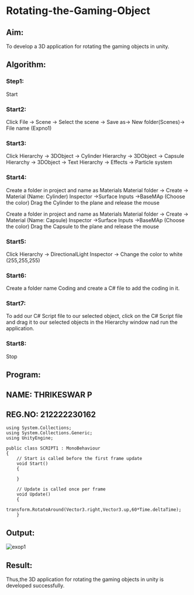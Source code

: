 # Rotating-the-Gaming-Object

## Aim:
To develop a 3D application for rotating the gaming objects in unity.
## Algorithm:
### Step1:
Start
### Start2:
Click File -> Scene -> Select the scene -> Save as-> New folder(Scenes)-> File name (Expno1)
### Start3:
Click Hierarchy -> 3DObject -> Cylinder
Hierarchy -> 3DObject -> Capsule
Hierarchy -> 3DObject -> Text
Hierarchy -> Effects -> Particle system
### Start4:
Create a folder in project and name as Materials
Material folder -> Create -> Material (Name: Cylinder)
Inspector ->Surface Inputs ->BaseMAp (Choose the color)
Drag the Cylinder to the plane and release the mouse

Create a folder in project and name as Materials
Material folder -> Create -> Material (Name: Capsule)
Inspector ->Surface Inputs ->BaseMAp (Choose the color)
Drag the Capsule to the plane and release the mouse

### Start5:
Click Hierarchy -> DirectionalLight
Inspector -> Change the color to white (255,255,255)

### Start6:
Create a folder name Coding and create a C# file to add the coding in it.

### Start7:
To add our C# Script file to our selected object, click on the C# Script file and drag it to our selected objects in the Hierarchy window nad run the application.

### Start8:
Stop

## Program:
## NAME: THRIKESWAR P
## REG.NO: 212222230162
~~~
using System.Collections;
using System.Collections.Generic;
using UnityEngine;

public class SCRIPT1 : MonoBehaviour
{
    // Start is called before the first frame update
    void Start()
    {
        
    }

    // Update is called once per frame
    void Update()
    {
       transform.RotateAround(Vector3.right,Vector3.up,60*Time.deltaTime); 
    }

~~~

## Output:
![exop1](https://github.com/Naveensrinivasan07/Rotating-the-Gaming-Object/assets/119475891/c71c80cf-631a-4f3b-9381-3cc2fe24141a)



## Result:
Thus,the 3D application for rotating the gaming objects in unity is developed successfully.
